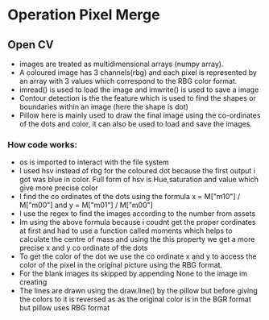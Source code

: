 # Operation Pixel Merge

## Open CV
- images are treated as multidimensional arrays (numpy array).
- A coloured image has 3 channels(rbg) and each pixel is represented by an array with 3 values which correspond to the RBG color format.
- imread() is used to load the image and imwrite() is used to save a image
- Contour detection is the the feature which is used to find the shapes or boundaries within an image (here the shape is dot)
- Pillow here is mainly used to draw the final image using the co-ordinates of the dots and color, it can also be used to load and save the images.

### How code works:
- os is imported to interact with the file system
- I used hsv instead of rbg for the coloured dot because the first output i got was blue in color. Full form of hsv is Hue,saturation and value which give more precise color
- I find the co ordinates of the dots using the formula x = M["m10"] / M["m00"] and y = M["m01"] / M["m00"]
- I use the regex to find the images according to the number from assets
- Im using the above formula because i coudnt get the proper cordinates at first and had to use a function called moments which helps to calculate the centre of mass and using the this property we get a more precise x and y co ordinate of the dots
- To get the color of the dot we use the co ordinate x and y to access the color of the pixel in the original picture using the RBG format.
- For the blank images its skipped by appending None to the image im creating
- The lines are drawn using the draw.line() by the pillow but before giving the colors to it is reversed as as the original color is in the BGR format but pillow uses RBG format